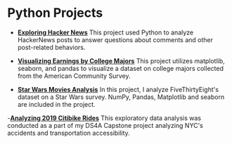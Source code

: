 # Python Projects

- [**Exploring Hacker News**](https://github.com/nrojasaparicio/Data_Portfolio/blob/main/Python%20Projects/Exploring%20Hacker%20News%20Posts%20Project.ipynb)
  This project used Python to analyze HackerNews posts to answer questions about comments and other post-related behaviors. 
  
- [**Visualizing Earnings by College Majors**](https://github.com/nrojasaparicio/Data_Portfolio/blob/main/Python%20Projects/Visualizing%20Earnings%20Based%20on%20College%20Majors.ipynb)
  This project utilizes matplotlib, seaborn, and pandas to visualize a dataset on college majors collected from the American Community Survey. 
  
- [**Star Wars Movies Analysis**](https://github.com/nrojasaparicio/Data_Portfolio/blob/main/Python%20Projects/StarWarsAnalysisProject.ipynb)
  In this project, I analyze FiveThirtyEight's dataset on a Star Wars survey. NumPy, Pandas, Matplotlib and seaborn are included in the project. 
  
-[**Analyzing 2019 Citibike Rides**](https://github.com/nrojasaparicio/Data_Portfolio/blob/main/Python%20Projects/StarWarsAnalysisProject.ipynb)
  This exploratory data analysis was conducted as a part of my DS4A Capstone project analyzing NYC's accidents and transportation accessibility.
